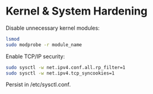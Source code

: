 # Kernel & System Hardening

Disable unnecessary kernel modules:
```bash
lsmod
sudo modprobe -r module_name
```
Enable TCP/IP security:
```bash
sudo sysctl -w net.ipv4.conf.all.rp_filter=1
sudo sysctl -w net.ipv4.tcp_syncookies=1
```
Persist in /etc/sysctl.conf.